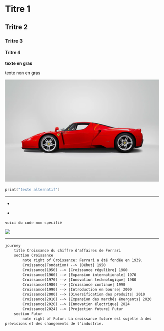 # Titre 1
## Tritre 2
### Tritre 3
#### Tritre 4
**texte en gras**

texte non en gras

![Texte alternatif](./Images/ENZO.jpg.webp)

```powershell
print("texte alternatif")
```

---

-

*

`voici du code non spécifié`

<image src="./Images/S0-salon-de-geneve-2017-ferrari-812-superfast-toujours-plus-396271.jpg" style="display:block; width:20vw;">


---


```mermaid
journey
    title Croissance du chiffre d'affaires de Ferrari
    section Croissance
        note right of Croissance: Ferrari a été fondée en 1939.
        Croissance(Fondation) --> |Début| 1950
        Croissance(1950) --> |Croissance régulière| 1960
        Croissance(1960) --> |Expansion internationale| 1970
        Croissance(1970) --> |Innovation technologique| 1980
        Croissance(1980) --> |Croissance continue| 1990
        Croissance(1990) --> |Introduction en bourse| 2000
        Croissance(2000) --> |Diversification des produits| 2010
        Croissance(2010) --> |Expansion des marchés émergents| 2020
        Croissance(2020) --> |Innovation électrique| 2024
        Croissance(2024) --> |Projection future| Futur
    section Futur
        note right of Futur: La croissance future est sujette à des prévisions et des changements de l'industrie.
```